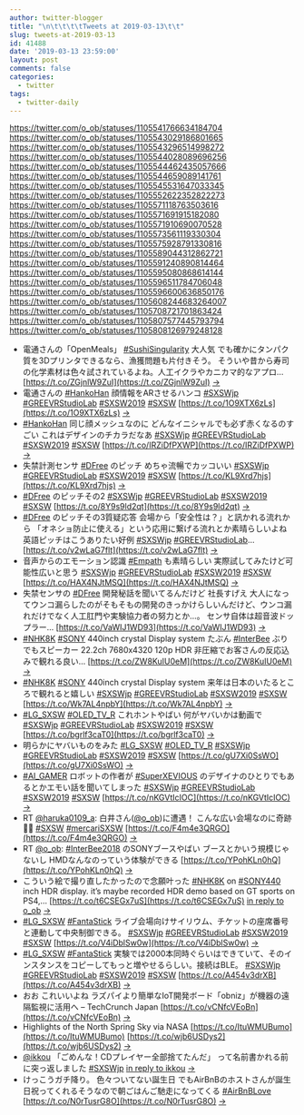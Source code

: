 ```yaml
---
author: twitter-blogger
title: "\n\t\t\t\tTweets at 2019-03-13\t\t"
slug: tweets-at-2019-03-13
id: 41488
date: '2019-03-13 23:59:00'
layout: post
comments: false
categories:
  - twitter
tags:
  - twitter-daily
---
```


https://twitter.com/o_ob/statuses/1105541766634184704 https://twitter.com/o_ob/statuses/1105543029186801665 https://twitter.com/o_ob/statuses/1105543296514998272 https://twitter.com/o_ob/statuses/1105544028089696256 https://twitter.com/o_ob/statuses/1105544462435057666 https://twitter.com/o_ob/statuses/1105544659089141761 https://twitter.com/o_ob/statuses/1105545531647033345 https://twitter.com/o_ob/statuses/1105552622352822273 https://twitter.com/o_ob/statuses/1105571118763503616 https://twitter.com/o_ob/statuses/1105571691915182080 https://twitter.com/o_ob/statuses/1105571910690070528 https://twitter.com/o_ob/statuses/1105573561119330304 https://twitter.com/o_ob/statuses/1105575928791330816 https://twitter.com/o_ob/statuses/1105589044312862721 https://twitter.com/o_ob/statuses/1105591240890814464 https://twitter.com/o_ob/statuses/1105595080868614144 https://twitter.com/o_ob/statuses/1105596511784706048 https://twitter.com/o_ob/statuses/1105596600636850176 https://twitter.com/o_ob/statuses/1105608244683264007 https://twitter.com/o_ob/statuses/1105708721701863424 https://twitter.com/o_ob/statuses/1105807577445793794 https://twitter.com/o_ob/statuses/1105808126979248128  

*   電通さんの「OpenMeals」 [#SushiSingularity](https://twitter.com/search?q=%23SushiSingularity&src=hash) 大人気 でも確かにタンパク質を3Dプリンタできるなら、漁獲問題も片付きそう。 そういや昔から寿司の化学素材は色々試されているよね。人工イクラやカニカマ的なアプロ… [https://t.co/ZGjnlW9ZuI](https://t.co/ZGjnlW9ZuI) [->](https://twitter.com/o_ob/statuses/1105541766634184704)
*   電通さんの [#HankoHan](https://twitter.com/search?q=%23HankoHan&src=hash) 顔情報をARさせるハンコ [#SXSWjp](https://twitter.com/search?q=%23SXSWjp&src=hash) [#GREEVRStudioLab](https://twitter.com/search?q=%23GREEVRStudioLab&src=hash) [#SXSW2019](https://twitter.com/search?q=%23SXSW2019&src=hash) [#SXSW](https://twitter.com/search?q=%23SXSW&src=hash) [https://t.co/1O9XTX6zLs](https://t.co/1O9XTX6zLs) [->](https://twitter.com/o_ob/statuses/1105543029186801665)
*   [#HankoHan](https://twitter.com/search?q=%23HankoHan&src=hash) 同じ顔メッシュなのに どんなイニシャルでも必ず赤くなるのすごい これはデザインのチカラだなあ [#SXSWjp](https://twitter.com/search?q=%23SXSWjp&src=hash) [#GREEVRStudioLab](https://twitter.com/search?q=%23GREEVRStudioLab&src=hash) [#SXSW2019](https://twitter.com/search?q=%23SXSW2019&src=hash) [#SXSW](https://twitter.com/search?q=%23SXSW&src=hash) [https://t.co/IRZiDfPXWP](https://t.co/IRZiDfPXWP) [->](https://twitter.com/o_ob/statuses/1105543296514998272)
*   失禁計測センサ [#DFree](https://twitter.com/search?q=%23DFree&src=hash) のピッチ めちゃ流暢でカッコいい [#SXSWjp](https://twitter.com/search?q=%23SXSWjp&src=hash) [#GREEVRStudioLab](https://twitter.com/search?q=%23GREEVRStudioLab&src=hash) [#SXSW2019](https://twitter.com/search?q=%23SXSW2019&src=hash) [#SXSW](https://twitter.com/search?q=%23SXSW&src=hash) [https://t.co/KL9Xrd7hjs](https://t.co/KL9Xrd7hjs) [->](https://twitter.com/o_ob/statuses/1105544028089696256)
*   [#DFree](https://twitter.com/search?q=%23DFree&src=hash) のピッチその2 [#SXSWjp](https://twitter.com/search?q=%23SXSWjp&src=hash) [#GREEVRStudioLab](https://twitter.com/search?q=%23GREEVRStudioLab&src=hash) [#SXSW2019](https://twitter.com/search?q=%23SXSW2019&src=hash) [#SXSW](https://twitter.com/search?q=%23SXSW&src=hash) [https://t.co/8Y9s9ld2qt](https://t.co/8Y9s9ld2qt) [->](https://twitter.com/o_ob/statuses/1105544462435057666)
*   [#DFree](https://twitter.com/search?q=%23DFree&src=hash) のピッチその3質疑応答 会場から「安全性は？」と訊かれる流れから 「オネショ防止に使える」という応用に繋げる流れとか素晴らしいよね 英語ピッチはこうありたい好例 [#SXSWjp](https://twitter.com/search?q=%23SXSWjp&src=hash) [#GREEVRStudioLab](https://twitter.com/search?q=%23GREEVRStudioLab&src=hash)… [https://t.co/v2wLaG7flt](https://t.co/v2wLaG7flt) [->](https://twitter.com/o_ob/statuses/1105544659089141761)
*   音声からのエモーション認識 [#Empath](https://twitter.com/search?q=%23Empath&src=hash) も素晴らしい 実際試してみたけど可能性広いと思う [#SXSWjp](https://twitter.com/search?q=%23SXSWjp&src=hash) [#GREEVRStudioLab](https://twitter.com/search?q=%23GREEVRStudioLab&src=hash) [#SXSW2019](https://twitter.com/search?q=%23SXSW2019&src=hash) [#SXSW](https://twitter.com/search?q=%23SXSW&src=hash) [https://t.co/HAX4NJtMSQ](https://t.co/HAX4NJtMSQ) [->](https://twitter.com/o_ob/statuses/1105545531647033345)
*   失禁センサの [#DFree](https://twitter.com/search?q=%23DFree&src=hash) 開発秘話を聞いてるんだけど 社長すげえ 大人になってウンコ漏らしたのがそもそもの開発のきっかけらしいんだけど、ウンコ漏れだけでなく人工肛門や実験協力者の努力とか...。 センサ自体は超音波ドップラー… [https://t.co/VaWIJ1WD93](https://t.co/VaWIJ1WD93) [->](https://twitter.com/o_ob/statuses/1105552622352822273)
*   [#NHK8K](https://twitter.com/search?q=%23NHK8K&src=hash) [#SONY](https://twitter.com/search?q=%23SONY&src=hash) 440inch crystal Display system たぶん [#InterBee](https://twitter.com/search?q=%23InterBee&src=hash) ぶり でもスピーカー 22.2ch 7680x4320 120p HDR 非圧縮でお客さんの反応込みで観れる良い… [https://t.co/ZW8KuIU0eM](https://t.co/ZW8KuIU0eM) [->](https://twitter.com/o_ob/statuses/1105571118763503616)
*   [#NHK8K](https://twitter.com/search?q=%23NHK8K&src=hash) [#SONY](https://twitter.com/search?q=%23SONY&src=hash) 440inch crystal Display system 来年は日本のいたるところで観れると嬉しい [#SXSWjp](https://twitter.com/search?q=%23SXSWjp&src=hash) [#GREEVRStudioLab](https://twitter.com/search?q=%23GREEVRStudioLab&src=hash) [#SXSW2019](https://twitter.com/search?q=%23SXSW2019&src=hash)⁠ ⁠ [#SXSW](https://twitter.com/search?q=%23SXSW&src=hash)⁠ ⁠ [https://t.co/Wk7AL4npbY](https://t.co/Wk7AL4npbY) [->](https://twitter.com/o_ob/statuses/1105571691915182080)
*   [#LG_SXSW](https://twitter.com/search?q=%23LG_SXSW&src=hash) [#OLED_TV_R](https://twitter.com/search?q=%23OLED_TV_R&src=hash) これホントやばい 何がヤバいかは動画で [#SXSWjp](https://twitter.com/search?q=%23SXSWjp&src=hash) [#GREEVRStudioLab](https://twitter.com/search?q=%23GREEVRStudioLab&src=hash) [#SXSW2019](https://twitter.com/search?q=%23SXSW2019&src=hash) [#SXSW](https://twitter.com/search?q=%23SXSW&src=hash) [https://t.co/bgrlf3caT0](https://t.co/bgrlf3caT0) [->](https://twitter.com/o_ob/statuses/1105571910690070528)
*   明らかにヤバいものをみた [#LG_SXSW](https://twitter.com/search?q=%23LG_SXSW&src=hash) [#OLED_TV_R](https://twitter.com/search?q=%23OLED_TV_R&src=hash) [#SXSWjp](https://twitter.com/search?q=%23SXSWjp&src=hash) [#GREEVRStudioLab](https://twitter.com/search?q=%23GREEVRStudioLab&src=hash) [#SXSW2019](https://twitter.com/search?q=%23SXSW2019&src=hash) [#SXSW](https://twitter.com/search?q=%23SXSW&src=hash) [https://t.co/gU7Xi0SsWO](https://t.co/gU7Xi0SsWO) [->](https://twitter.com/o_ob/statuses/1105573561119330304)
*   [#AI_GAMER](https://twitter.com/search?q=%23AI_GAMER&src=hash) ロボットの作者が [#SuperXEVIOUS](https://twitter.com/search?q=%23SuperXEVIOUS&src=hash) のデザイナのひとりでもあるとかエモい話を聞いてしまった [#SXSWjp](https://twitter.com/search?q=%23SXSWjp&src=hash) [#GREEVRStudioLab](https://twitter.com/search?q=%23GREEVRStudioLab&src=hash) [#SXSW2019](https://twitter.com/search?q=%23SXSW2019&src=hash) [#SXSW](https://twitter.com/search?q=%23SXSW&src=hash) [https://t.co/nKGVtIcIOC](https://t.co/nKGVtIcIOC) [->](https://twitter.com/o_ob/statuses/1105575928791330816)
*   RT [@haruka0109_a](https://twitter.com/haruka0109_a): 白井さん([@o_ob](https://twitter.com/o_ob))に遭遇！ こんな広い会場なのに奇跡🙆‍♀️ [#SXSW](https://twitter.com/search?q=%23SXSW&src=hash) [#mercariSXSW](https://twitter.com/search?q=%23mercariSXSW&src=hash) [https://t.co/F4m4e3QRGO](https://t.co/F4m4e3QRGO) [->](https://twitter.com/o_ob/statuses/1105589044312862721)
*   RT [@o_ob](https://twitter.com/o_ob): [#InterBee2018](https://twitter.com/search?q=%23InterBee2018&src=hash) のSONYブースやばい ブースとかいう規模じゃないし HMDなんなのっていう体験ができる [https://t.co/YPohKLn0hQ](https://t.co/YPohKLn0hQ) [->](https://twitter.com/o_ob/statuses/1105591240890814464)
*   こういう絵で撮り直したかったので念願叶った [#NHK8K](https://twitter.com/search?q=%23NHK8K&src=hash) on [#SONY440](https://twitter.com/search?q=%23SONY440&src=hash) inch HDR display. it’s maybe recorded HDR demo based on GT sports on PS4,… [https://t.co/t6CSEGx7uS](https://t.co/t6CSEGx7uS) [in reply to o_ob](https://twitter.com/o_ob/statuses/1062238041748598784) [->](https://twitter.com/o_ob/statuses/1105595080868614144)
*   [#LG_SXSW](https://twitter.com/search?q=%23LG_SXSW&src=hash) [#FantaStick](https://twitter.com/search?q=%23FantaStick&src=hash) ライブ会場向けサイリウム、チケットの座席番号と連動して中央制御できる。 [#SXSWjp](https://twitter.com/search?q=%23SXSWjp&src=hash) [#GREEVRStudioLab](https://twitter.com/search?q=%23GREEVRStudioLab&src=hash) [#SXSW2019](https://twitter.com/search?q=%23SXSW2019&src=hash) [#SXSW](https://twitter.com/search?q=%23SXSW&src=hash) [https://t.co/V4iDblSw0w](https://t.co/V4iDblSw0w) [->](https://twitter.com/o_ob/statuses/1105596511784706048)
*   [#LG_SXSW](https://twitter.com/search?q=%23LG_SXSW&src=hash) [#FantaStick](https://twitter.com/search?q=%23FantaStick&src=hash) 実験では2000本同時ぐらいはできていて、そのインスタンスをコピーしてもっと増やせるらしい。接続はBLE。 [#SXSWjp](https://twitter.com/search?q=%23SXSWjp&src=hash) [#GREEVRStudioLab](https://twitter.com/search?q=%23GREEVRStudioLab&src=hash) [#SXSW2019](https://twitter.com/search?q=%23SXSW2019&src=hash) [#SXSW](https://twitter.com/search?q=%23SXSW&src=hash) [https://t.co/A454v3drXB](https://t.co/A454v3drXB) [->](https://twitter.com/o_ob/statuses/1105596600636850176)
*   おお これいいよね ラズパイより簡単なIoT開発ボード「obniz」が機器の遠隔監視に活用へ – TechCrunch Japan [https://t.co/vCNfcVEoBn](https://t.co/vCNfcVEoBn) [->](https://twitter.com/o_ob/statuses/1105608244683264007)
*   Highlights of the North Spring Sky via NASA [https://t.co/ItuWMUBumo](https://t.co/ItuWMUBumo) [https://t.co/wjb6USDys2](https://t.co/wjb6USDys2) [->](https://twitter.com/o_ob/statuses/1105708721701863424)
*   [@ikkou](https://twitter.com/ikkou) 「ごめんな！CDプレイヤー全部捨てたんだ」 って名前書かれる前に突っ返しました [#SXSWjp](https://twitter.com/search?q=%23SXSWjp&src=hash) [in reply to ikkou](https://twitter.com/ikkou/statuses/1105614306475831297) [->](https://twitter.com/o_ob/statuses/1105807577445793794)
*   けっこうガチ降り。 色々ついてない誕生日 でもAirBnBのホストさんが誕生日祝ってくれるそうなので朝ごはんご馳走になってくる [#AirBnBLove](https://twitter.com/search?q=%23AirBnBLove&src=hash) [https://t.co/N0rTusrG8O](https://t.co/N0rTusrG8O) [->](https://twitter.com/o_ob/statuses/1105808126979248128)